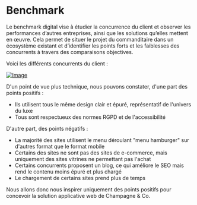 # Benchmark 

Le benchmark digital vise à étudier la concurrence du client et observer les performances d’autres entreprises, ainsi que les solutions qu’elles mettent en œuvre.
Cela permet de situer le projet du commanditaire dans un écosystème existant et d’identifier les points forts et les faiblesses des concurrents à travers des comparaisons objectives. 

Voici les différents concurrents du client :

[![Image](https://i.goopics.net/knvi5i.jpg)](https://goopics.net/i/knvi5i)

D'un point de vue plus technique, nous pouvons constater, d'une part des points positifs : 

- Ils utilisent tous le même design clair et épuré, représentatif de l'univers du luxe
- Tous sont respectueux des normes RGPD et de l'accessibilité

D'autre part, des points négatifs :

- La majorité des sites utilisent le menu déroulant "menu hamburger" sur d'autres format que le format mobile
- Certains des sites ne sont pas des sites de e-commerce, mais uniquement des sites vitrines ne permettant pas l'achat
- Certains concurrents proposent un blog, ce qui améliore le SEO mais rend le contenu moins épuré et plus chargé
- Le chargement de certains sites prend plus de temps 

Nous allons donc nous inspirer uniquement des points positifs pour concevoir la solution applicative web de Champagne & Co.